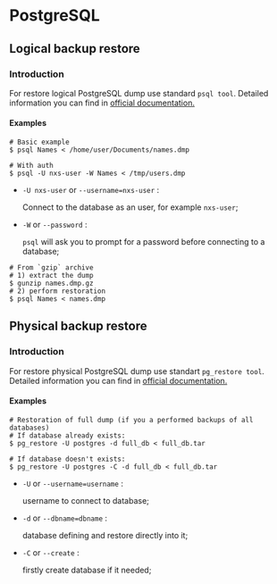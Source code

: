 # PostgreSQL

## Logical backup restore

### Introduction

For restore logical PostgreSQL dump use standard `psql tool`. Detailed information you can find in [official documentation.](https://www.postgresql.org/docs/current/app-psql.html)

#### Examples

```shell
# Basic example
$ psql Names < /home/user/Documents/names.dmp
```

```shell
# With auth
$ psql -U nxs-user -W Names < /tmp/users.dmp
```
- `-U nxs-user` or `--username=nxs-user` :

    Connect to the database as an user, for example `nxs-user`;

- `-W` or `--password` :

    `psql` will ask you to prompt for a password before connecting to a database;

```shell
# From `gzip` archive
# 1) extract the dump
$ gunzip names.dmp.gz
# 2) perform restoration
$ psql Names < names.dmp
```

## Physical backup restore

### Introduction

For restore physical PostgreSQL dump use standart `pg_restore tool`. Detailed information you can find in [official documentation.](https://www.postgresql.org/docs/current/app-pgrestore.html)

#### Examples

```shell
# Restoration of full dump (if you a performed backups of all databases)
# If database already exists:
$ pg_restore -U postgres -d full_db < full_db.tar

# If database doesn't exists:
$ pg_restore -U postgres -C -d full_db < full_db.tar
```

- `-U` or `--username=username` :

    username to connect to database;

- `-d` or `--dbname=dbname` :

    database defining and restore directly into it;

- `-C` or `--create` :

    firstly create database if it needed;

